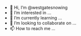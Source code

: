 - 👋 Hi, I’m @westgatesnowing
- 👀 I’m interested in ...
- 🌱 I’m currently learning ...
- 💞️ I’m looking to collaborate on ...
- 📫 How to reach me ...

<!---
westgatesnowing/westgatesnowing is a ✨ special ✨ repository because its `README.md` (this file) appears on your GitHub profile.
You can click the Preview link to take a look at your changes.
--->
